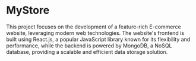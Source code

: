 # MyStore
This project focuses on the development of a feature-rich E-commerce website, leveraging modern web technologies. The website's frontend is built using React.js, a popular JavaScript library known for its flexibility and performance, while the backend is powered by MongoDB, a NoSQL database, providing a scalable and efficient data storage solution.


